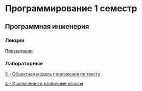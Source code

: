 # Программирование 1 семестр
## Программная инженерия
### Лекции
[Презентации](https://github.com/CandyGoose/Programming_1_term_SE/tree/main/lectures)
### Лабораторные
[3 - Объектная модель приложения по тексту](https://github.com/CandyGoose/Programming_1_term_SE/tree/main/lab3)

[4 - Исключения и различные классы](https://github.com/CandyGoose/Programming_1_term_SE/tree/main/lab4)
